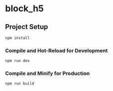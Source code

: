 <!--
 * @Author: myp
 * @Date: 2024-10-28 15:24:27
 * @LastEditTime: 2024-10-28 17:50:53
 * @Description: 
 * @FilePath: \block_h5\README.md
-->
# block_h5

## Project Setup

```sh
npm install
```

### Compile and Hot-Reload for Development

```sh
npm run dev
```

### Compile and Minify for Production

```sh
npm run build
```


